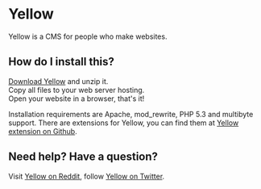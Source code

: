 Yellow
======

Yellow is a CMS for people who make websites.

How do I install this?
----------------------
[Download Yellow](https://github.com/markseu/yellowcms/archive/master.zip) and unzip it.  
Copy all files to your web server hosting.  
Open your website in a browser, that's it!

Installation requirements are Apache, mod_rewrite, PHP 5.3 and multibyte support.
There are extensions for Yellow, you can find them at [Yellow extension on Github](https://github.com/markseu/yellowcms-extensions).

Need help? Have a question?
---------------------------
Visit [Yellow on Reddit](http://www.reddit.com/r/yellowcms/), follow [Yellow on Twitter](https://twitter.com/yellowcms).